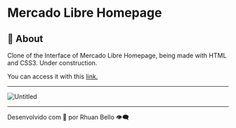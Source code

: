 # Mercado Libre Homepage

## 📖 About

Clone of the Interface of Mercado Libre Homepage, being made with HTML and CSS3.
Under construction.

You can access it with this [link.](https://mercadolivre-rhuanbello.vercel.app/)

---

![Untitled](https://i.imgur.com/5jSS0sJ.png)

---

Desenvolvido com 💛 por Rhuan Bello 👁️‍🗨️
